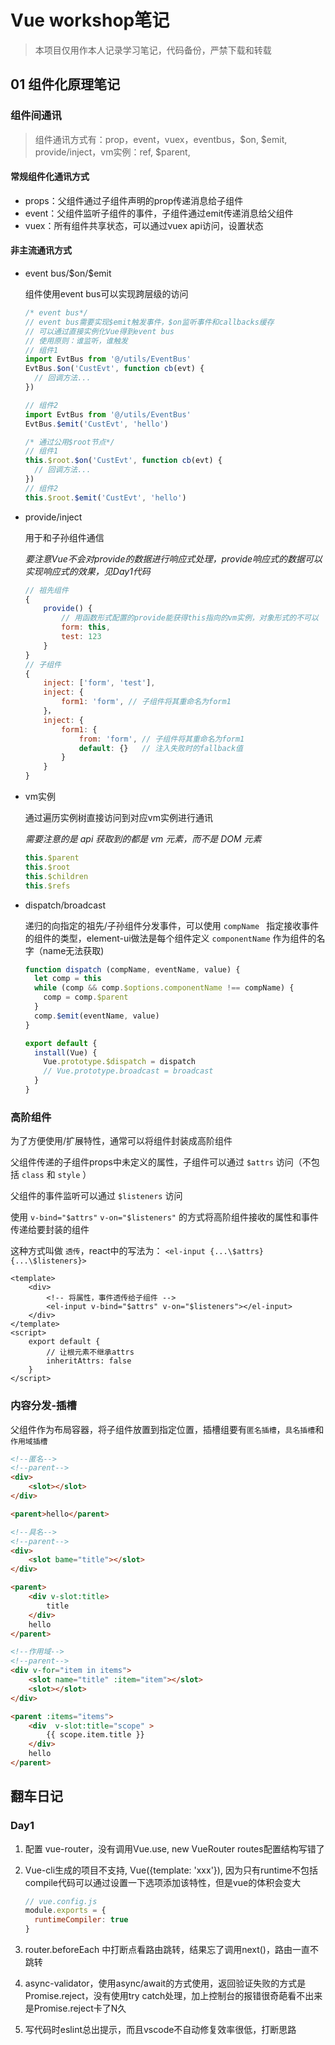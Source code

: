 # Vue workshop笔记

> 本项目仅用作本人记录学习笔记，代码备份，严禁下载和转载

## 01 组件化原理笔记

### 组件间通讯

> 组件通讯方式有：prop，event，vuex，eventbus，\$on,  $emit, provide/inject，vm实例：ref, \$parent,

#### **常规组件化通讯方式**

* props：父组件通过子组件声明的prop传递消息给子组件
* event：父组件监听子组件的事件，子组件通过emit传递消息给父组件
* vuex：所有组件共享状态，可以通过vuex api访问，设置状态

#### 非主流通讯方式

* event bus/\$on/\$emit

  组件使用event bus可以实现跨层级的访问

  ```javascript
  /* event bus*/
  // event bus需要实现$emit触发事件，$on监听事件和callbacks缓存
  // 可以通过直接实例化Vue得到event bus
  // 使用原则：谁监听，谁触发
  // 组件1
  import EvtBus from '@/utils/EventBus'
  EvtBus.$on('CustEvt', function cb(evt) {
    // 回调方法...
  })
  
  // 组件2
  import EvtBus from '@/utils/EventBus'
  EvtBus.$emit('CustEvt', 'hello')
  
  /* 通过公用$root节点*/
  // 组件1
  this.$root.$on('CustEvt', function cb(evt) {
    // 回调方法...
  })
  // 组件2
  this.$root.$emit('CustEvt', 'hello')
  ```

  

* provide/inject

  用于和子孙组件通信

  *要注意Vue不会对provide的数据进行响应式处理，provide响应式的数据可以实现响应式的效果，见Day1代码*

  ```javascript
  // 祖先组件
  {
      provide() {
          // 用函数形式配置的provide能获得this指向的vm实例，对象形式的不可以
          form: this,
          test: 123
      }
  }
  // 子组件
  {
      inject: ['form', 'test'],
      inject: {
          form1: 'form', // 子组件将其重命名为form1
      }，
      inject: {
          form1: {
              from: 'form', // 子组件将其重命名为form1
              default: {}   // 注入失败时的fallback值
          }
      }
  }
  ```

  

* vm实例

  通过遍历实例树直接访问到对应vm实例进行通讯

  *需要注意的是 api 获取到的都是 vm 元素，而不是 DOM 元素*

  ```javascript
  this.$parent
  this.$root
  this.$children
  this.$refs
  ```



* dispatch/broadcast

  递归的向指定的祖先/子孙组件分发事件，可以使用 `compName `  指定接收事件的组件的类型，element-ui做法是每个组件定义 `componentName` 作为组件的名字（name无法获取)

  ```javascript
  function dispatch (compName, eventName, value) {
    let comp = this
    while (comp && comp.$options.componentName !== compName) {
      comp = comp.$parent
    }
    comp.$emit(eventName, value)
  }
  
  export default {
    install(Vue) {
      Vue.prototype.$dispatch = dispatch
      // Vue.prototype.broadcast = broadcast
    }
  }
  
  ```

  



### 高阶组件

为了方便使用/扩展特性，通常可以将组件封装成高阶组件

父组件传递的子组件props中未定义的属性，子组件可以通过 `$attrs` 访问（不包括 `class` 和 `style` ）

父组件的事件监听可以通过 `$listeners` 访问

使用  `v-bind="$attrs"`  `v-on="$listeners"`  的方式将高阶组件接收的属性和事件传递给要封装的组件

这种方式叫做 `透传`，react中的写法为： `<el-input {...\$attrs}  {...\$listeners}>`



```vue
<template>
    <div>
        <!-- 将属性，事件透传给子组件 -->
        <el-input v-bind="$attrs" v-on="$listeners"></el-input>
    </div>
</template>
<script>
    export default {
        // 让根元素不继承attrs
        inheritAttrs: false
    }
</script>
```



### 内容分发-插槽

父组件作为布局容器，将子组件放置到指定位置，插槽组要有`匿名插槽`，`具名插槽`和`作用域插槽`

```html
<!--匿名-->
<!--parent-->
<div>
    <slot></slot>
</div>

<parent>hello</parent>

<!--具名-->
<!--parent-->
<div>
    <slot bame="title"></slot>
</div>

<parent>
    <div v-slot:title>
        title
    </div>
    hello
</parent>

<!--作用域-->
<!--parent-->
<div v-for="item in items">
    <slot name="title" :item="item"></slot>
    <slot></slot>
</div>

<parent :items="items">
    <div  v-slot:title="scope" >
        {{ scope.item.title }}
    </div>
    hello
</parent>


```



## 翻车日记

### Day1

1. 配置 vue-router，没有调用Vue.use, new VueRouter routes配置结构写错了

2. Vue-cli生成的项目不支持, Vue({template: 'xxx'}), 因为只有runtime不包括compile代码可以通过设置一下选项添加该特性，但是vue的体积会变大

   ```javascript
   // vue.config.js
   module.exports = {
     runtimeCompiler: true
   }
   
   ```

3.  router.beforeEach 中打断点看路由跳转，结果忘了调用next()，路由一直不跳转

4. async-validator，使用async/await的方式使用，返回验证失败的方式是Promise.reject，没有使用try catch处理，加上控制台的报错很奇葩看不出来是Promise.reject卡了N久

5. 写代码时eslint总出提示，而且vscode不自动修复效率很低，打断思路